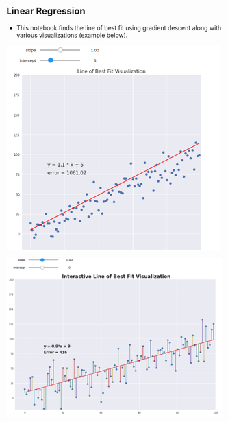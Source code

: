 ## Linear Regression

* This notebook finds the line of best fit using gradient descent along with various visualizations (example below).

![example-widget](_images/linreg.gif) 

![example-widget](_images/linreg_2.gif)
